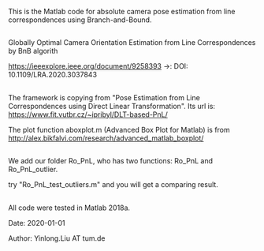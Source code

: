 This is the Matlab code for absolute camera pose estimation from line correspondences using Branch-and-Bound. 

###
##

Globally Optimal Camera Orientation Estimation from Line Correspondences by BnB algorith

https://ieeexplore.ieee.org/document/9258393 ->: DOI: 10.1109/LRA.2020.3037843

###
##
The framework is copying from "Pose Estimation from Line Correspondences using Direct Linear Transformation". Its url is: https://www.fit.vutbr.cz/~ipribyl/DLT-based-PnL/

The plot function aboxplot.m (Advanced Box Plot for Matlab) is from http://alex.bikfalvi.com/research/advanced_matlab_boxplot/
###
##
We add our folder Ro_PnL, who has two functions: Ro_PnL and Ro_PnL_outlier.

try "Ro_PnL_test_outliers.m" and you will get a comparing result.
###
##

All code were tested in Matlab 2018a.




Date: 2020-01-01

Author: Yinlong.Liu AT tum.de
